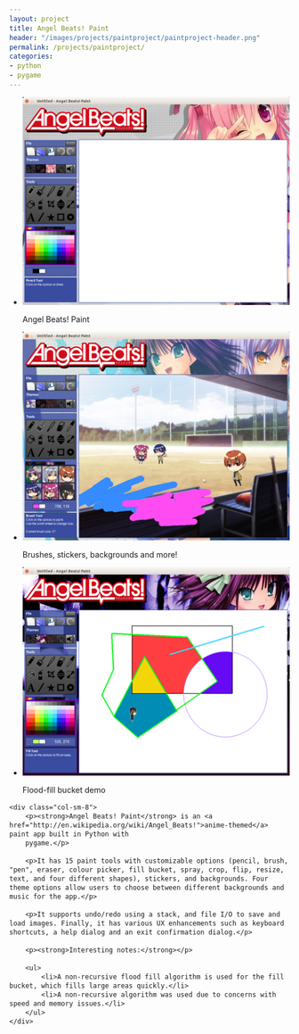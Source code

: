 ```yaml
---
layout: project
title: Angel Beats! Paint
header: "/images/projects/paintproject/paintproject-header.png"
permalink: /projects/paintproject/
categories:
- python
- pygame
---
```


<script>
$(function() {
    $(".rslides").responsiveSlides({timeout: 3500, maxwidth:500});
});
</script>

<div class="row">
    <div class="col-sm-4">
        <ul class="rslides">
            <li>
                <img src="/images/projects/paintproject/paintproject-1.png"/>
                <p class="caption">Angel Beats! Paint</p>
            </li>
            <li>
                <img src="/images/projects/paintproject/paintproject-2.png" alt=""/>
                <p class="caption">Brushes, stickers, backgrounds and more!</p>
            </li>
            <li>
                <img src="/images/projects/paintproject/paintproject-3.png" alt=""/>
                <p class="caption">Flood-fill bucket demo</p>
            </li>
        </ul>
    </div>

    <div class="col-sm-8">
        <p><strong>Angel Beats! Paint</strong> is an <a href="http://en.wikipedia.org/wiki/Angel_Beats!">anime-themed</a> paint app built in Python with
        pygame.</p>

        <p>It has 15 paint tools with customizable options (pencil, brush, "pen", eraser, colour picker, fill bucket, spray, crop, flip, resize, text, and four different shapes), stickers, and backgrounds. Four theme options allow users to choose between different backgrounds and music for the app.</p>

        <p>It supports undo/redo using a stack, and file I/O to save and load images. Finally, it has various UX enhancements such as keyboard shortcuts, a help dialog and an exit confirmation dialog.</p>

        <p><strong>Interesting notes:</strong></p>

        <ul>
            <li>A non-recursive flood fill algorithm is used for the fill bucket, which fills large areas quickly.</li>
            <li>A non-recursive algorithm was used due to concerns with speed and memory issues.</li>
        </ul>
    </div>

</div>